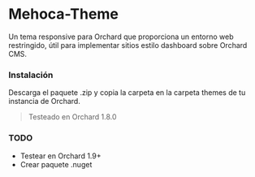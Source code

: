 # Mehoca-Theme

Un tema responsive para Orchard que proporciona un entorno web restringido, útil para implementar sitios estilo dashboard sobre Orchard CMS.

### Instalación

Descarga el paquete .zip y copia la carpeta en la carpeta themes de tu instancia de Orchard.

> Testeado en Orchard 1.8.0

### TODO

- Testear en Orchard 1.9+
- Crear paquete .nuget

